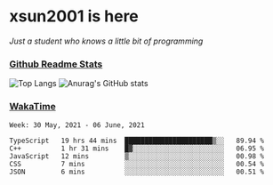 # xsun2001 is here

*Just a student who knows a little bit of programming*

### [Github Readme Stats](https://github.com/anuraghazra/github-readme-stats)

![Top Langs](https://github-readme-stats.vercel.app/api/top-langs/?username=xsun2001&layout=compact&theme=radical) ![Anurag's GitHub stats](https://github-readme-stats.vercel.app/api?username=xsun2001&show_icons=true&theme=radical)

### [WakaTime](https://wakatime.com)

<!--START_SECTION:waka-->
```text
Week: 30 May, 2021 - 06 June, 2021

TypeScript   19 hrs 44 mins  ██████████████████████▒░░   89.94 % 
C++          1 hr 31 mins    █▓░░░░░░░░░░░░░░░░░░░░░░░   06.95 % 
JavaScript   12 mins         ▒░░░░░░░░░░░░░░░░░░░░░░░░   00.98 % 
CSS          7 mins          ░░░░░░░░░░░░░░░░░░░░░░░░░   00.54 % 
JSON         6 mins          ░░░░░░░░░░░░░░░░░░░░░░░░░   00.51 % 
```
<!--END_SECTION:waka-->
